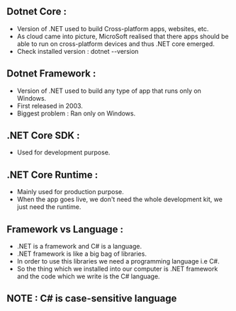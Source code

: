## Dotnet Core :

- Version of .NET used to build Cross-platform apps, websites, etc.
- As cloud came into picture, MicroSoft realised that there apps should be able to run on cross-platform devices and thus .NET core emerged.
- Check installed version : dotnet --version

## Dotnet Framework :

- Version of .NET used to build any type of app that runs only on Windows.
- First released in 2003.
- Biggest problem : Ran only on Windows.

## .NET Core SDK :

- Used for development purpose.

## .NET Core Runtime :

- Mainly used for production purpose.
- When the app goes live, we don't need the whole development kit, we just need the runtime.

## Framework vs Language :

- .NET is a framework and C# is a language.
- .NET framework is like a big bag of libraries.
- In order to  use this libraries we need a programming language i.e C#.
- So the thing which we installed into our computer is .NET framework and the code which we write is the C# language.

## NOTE : C# is case-sensitive language






